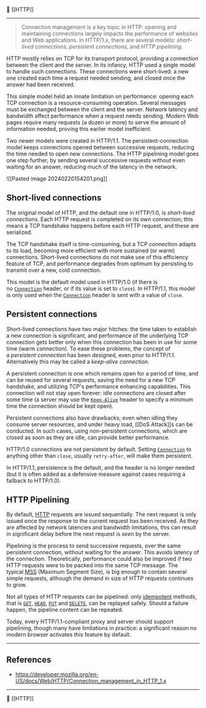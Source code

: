 🔗 [[HTTP]]

----

> Connection management is a key topic in HTTP: opening and maintaining connections largely impacts the performance of websites and Web applications. In HTTP/1.x, there are several models: _short-lived connections_, _persistent connections_, and _HTTP pipelining._

HTTP mostly relies on TCP for its transport protocol, providing a connection between the client and the server. In its infancy, HTTP used a single model to handle such connections. These connections were short-lived: a new one created each time a request needed sending, and closed once the answer had been received.

This simple model held an innate limitation on performance: opening each TCP connection is a resource-consuming operation. Several messages must be exchanged between the client and the server. Network latency and bandwidth affect performance when a request needs sending. Modern Web pages require many requests (a dozen or more) to serve the amount of information needed, proving this earlier model inefficient.

Two newer models were created in HTTP/1.1. The persistent-connection model keeps connections opened between successive requests, reducing the time needed to open new connections. The HTTP pipelining model goes one step further, by sending several successive requests without even waiting for an answer, reducing much of the latency in the network.

![[Pasted image 20240220154201.png]]

## Short-lived connections
The original model of HTTP, and the default one in HTTP/1.0, is _short-lived connections_. Each HTTP request is completed on its own connection; this means a TCP handshake happens before each HTTP request, and these are serialized.

The TCP handshake itself is time-consuming, but a TCP connection adapts to its load, becoming more efficient with more sustained (or warm) connections. Short-lived connections do not make use of this efficiency feature of TCP, and performance degrades from optimum by persisting to transmit over a new, cold connection.

This model is the default model used in HTTP/1.0 (if there is no [`Connection`](https://developer.mozilla.org/en-US/docs/Web/HTTP/Headers/Connection) header, or if its value is set to `close`). In HTTP/1.1, this model is only used when the [`Connection`](https://developer.mozilla.org/en-US/docs/Web/HTTP/Headers/Connection) header is sent with a value of `close`.

## Persistent connections
Short-lived connections have two major hitches: the time taken to establish a new connection is significant, and performance of the underlying TCP connection gets better only when this connection has been in use for some time (warm connection). To ease these problems, the concept of a _persistent connection_ has been designed, even prior to HTTP/1.1. Alternatively this may be called a _keep-alive connection_.

A persistent connection is one which remains open for a period of time, and can be reused for several requests, saving the need for a new TCP handshake, and utilizing TCP's performance enhancing capabilities. This connection will not stay open forever: idle connections are closed after some time (a server may use the [`Keep-Alive`](https://developer.mozilla.org/en-US/docs/Web/HTTP/Headers/Keep-Alive) header to specify a minimum time the connection should be kept open).

Persistent connections also have drawbacks; even when idling they consume server resources, and under heavy load, [[DoS Attack]]s can be conducted. In such cases, using non-persistent connections, which are closed as soon as they are idle, can provide better performance.

HTTP/1.0 connections are not persistent by default. Setting [`Connection`](https://developer.mozilla.org/en-US/docs/Web/HTTP/Headers/Connection) to anything other than `close`, usually `retry-after`, will make them persistent.

In HTTP/1.1, persistence is the default, and the header is no longer needed (but it is often added as a defensive measure against cases requiring a fallback to HTTP/1.0).

## HTTP Pipelining
By default, [HTTP](https://developer.mozilla.org/en-US/docs/Web/HTTP) requests are issued sequentially. The next request is only issued once the response to the current request has been received. As they are affected by network latencies and bandwidth limitations, this can result in significant delay before the next request is _seen_ by the server.

Pipelining is the process to send successive requests, over the same persistent connection, without waiting for the answer. This avoids latency of the connection. Theoretically, performance could also be improved if two HTTP requests were to be packed into the same TCP message. The typical [MSS](https://en.wikipedia.org/wiki/Maximum_segment_size) (Maximum Segment Size), is big enough to contain several simple requests, although the demand in size of HTTP requests continues to grow.

Not all types of HTTP requests can be pipelined: only [idempotent](https://developer.mozilla.org/en-US/docs/Glossary/Idempotent) methods, that is [`GET`](https://developer.mozilla.org/en-US/docs/Web/HTTP/Methods/GET), [`HEAD`](https://developer.mozilla.org/en-US/docs/Web/HTTP/Methods/HEAD), [`PUT`](https://developer.mozilla.org/en-US/docs/Web/HTTP/Methods/PUT) and [`DELETE`](https://developer.mozilla.org/en-US/docs/Web/HTTP/Methods/DELETE), can be replayed safely. Should a failure happen, the pipeline content can be repeated.

Today, every HTTP/1.1-compliant proxy and server should support pipelining, though many have limitations in practice: a significant reason no modern browser activates this feature by default.

----
## References
- https://developer.mozilla.org/en-US/docs/Web/HTTP/Connection_management_in_HTTP_1.x

----
📂 [[HTTP]]